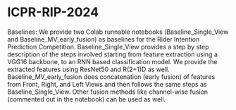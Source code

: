 # ICPR-RIP-2024
Baselines: We provide two Colab runnable notebooks (Baseline_Single_View and Baseline_MV_early_fusion) as baselines for the Rider Intention Prediction Competition. 
Baseline_Single_View provides a step by step description of the steps involved starting from feature extraction using a VGG16 backbone, to an RNN based classification model. We provide the extracted features using ResNet50 and R(2+1)D as well.
Baseline_MV_early_fusion does concatenation (early fusion) of features from Front, Right, and Left Views and then follows the same steps as Baseline_Single_View. Other fusion methods like channel-wise fusion (commented out in the notebook) can be used as well.

